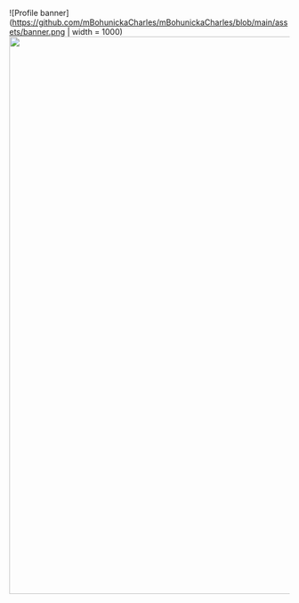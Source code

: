 ![Profile banner](https://github.com/mBohunickaCharles/mBohunickaCharles/blob/main/assets/banner.png | width = 1000)
<img src="[https://your-image-url.type](https://github.com/mBohunickaCharles/mBohunickaCharles/blob/main/assets/banner.png)" width="1000">

